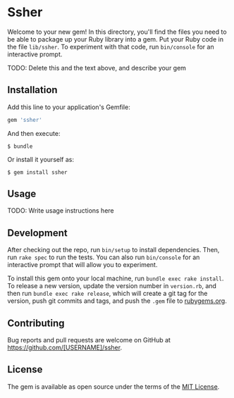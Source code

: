 # Ssher

Welcome to your new gem! In this directory, you'll find the files you need to be able to package up your Ruby library into a gem. Put your Ruby code in the file `lib/ssher`. To experiment with that code, run `bin/console` for an interactive prompt.

TODO: Delete this and the text above, and describe your gem

## Installation

Add this line to your application's Gemfile:

```ruby
gem 'ssher'
```

And then execute:

    $ bundle

Or install it yourself as:

    $ gem install ssher

## Usage

TODO: Write usage instructions here

## Development

After checking out the repo, run `bin/setup` to install dependencies. Then, run `rake spec` to run the tests. You can also run `bin/console` for an interactive prompt that will allow you to experiment.

To install this gem onto your local machine, run `bundle exec rake install`. To release a new version, update the version number in `version.rb`, and then run `bundle exec rake release`, which will create a git tag for the version, push git commits and tags, and push the `.gem` file to [rubygems.org](https://rubygems.org).

## Contributing

Bug reports and pull requests are welcome on GitHub at https://github.com/[USERNAME]/ssher.

## License

The gem is available as open source under the terms of the [MIT License](https://opensource.org/licenses/MIT).
